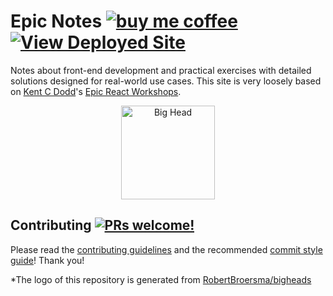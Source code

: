 # Epic Notes [![buy me coffee](https://img.shields.io/badge/Buy%20me%20-coffee!-orange.svg?logo=buy-me-a-coffee&color=795548)](https://ko-fi.com/minimithi) [![View Deployed Site](https://img.shields.io/badge/View%20-Deployed%20Site-orange.svg?logo=react&color=0abde3)](https://epic-notes.vercel.app/)

Notes about front-end development and practical exercises with detailed solutions designed for real-world use cases.
This site is very loosely based on [Kent C Dodd](https://kentcdodds.com/)'s [Epic React Workshops](https://epicreact.dev/).

<p align="center">
    <Image src="https://bigheads.io/svg?accessory=none&body=breasts&circleColor=blue&clothing=vneck&clothingColor=red&eyebrows=serious&eyes=simple&faceMask=false&faceMaskColor=black&facialHair=none3&graphic=react&hair=long&hairColor=black&hat=beanie&hatColor=red&lashes=false&lipColor=turqoise&mask=false&mouth=serious&skinTone=brown" alt="Big Head" height="150px" width="150px" />
</p>

## Contributing [![PRs welcome!](https://img.shields.io/badge/PRs-welcome-yellow.svg?style=flat)](https://github.com/mithi/hexapod/blob/master/CONTRIBUTING.md)

Please read the [contributing guidelines](https://github.com/mithi/mithi/wiki/Contributing) and the recommended [commit style guide](https://github.com/mithi/mithi/wiki/Commit-style-guide)! Thank you!

\*The logo of this repository is generated from [RobertBroersma/bigheads](https://bigheads.io/)
